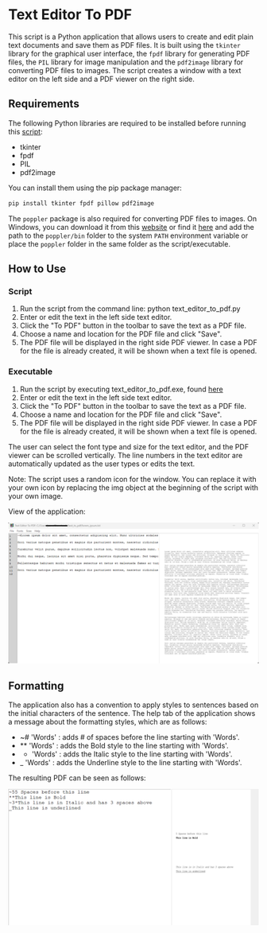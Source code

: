 # Text Editor To PDF

This script is a Python application that allows users to create and edit plain text documents and save them as PDF files. It is built using the `tkinter` library for the graphical user interface, the `fpdf` library for generating PDF files, the `PIL` library for image manipulation and the `pdf2image` library for converting PDF files to images. The script creates a window with a text editor on the left side and a PDF viewer on the right side.

## Requirements

The following Python libraries are required to be installed before running this [script](text_editor_to_pdf.py):

- tkinter
- fpdf
- PIL
- pdf2image

You can install them using the pip package manager:

```python
pip install tkinter fpdf pillow pdf2image
```

The `poppler` package is also required for converting PDF files to images. On Windows, you can download it from this [website](https://blog.alivate.com.au/poppler-windows/) or find it [here](executable/poppler-0.68.0/) and add the path to the `poppler/bin` folder to the system `PATH` environment variable or place the `poppler` folder in the same folder as the script/executable.

## How to Use

### Script

1. Run the script from the command line: python text_editor_to_pdf.py
2. Enter or edit the text in the left side text editor.
3. Click the "To PDF" button in the toolbar to save the text as a PDF file.
4. Choose a name and location for the PDF file and click "Save".
5. The PDF file will be displayed in the right side PDF viewer. In case a PDF for the file is already created, it will be shown when a text file is opened.

### Executable

1. Run the script by executing text_editor_to_pdf.exe, found [here](executable/)
2. Enter or edit the text in the left side text editor.
3. Click the "To PDF" button in the toolbar to save the text as a PDF file.
4. Choose a name and location for the PDF file and click "Save".
5. The PDF file will be displayed in the right side PDF viewer. In case a PDF for the file is already created, it will be shown when a text file is opened.

The user can select the font type and size for the text editor, and the PDF viewer can be scrolled vertically. The line numbers in the text editor are automatically updated as the user types or edits the text.

Note: The script uses a random icon for the window. You can replace it with your own icon by replacing the img object at the beginning of the script with your own image.

View of the application:

![text_to_pdf](img/text_to_pdf.png "text_to_pdf")

## Formatting

The application also has a convention to apply styles to sentences based on the initial characters of the sentence.
The help tab of the application shows a message about the formatting styles, which are as follows:

- ~# 'Words' : adds # of spaces before the line starting with 'Words'.
- ** 'Words' : adds the Bold style to the line starting with 'Words'.
- * 'Words' : adds the Italic style to the line starting with 'Words'.
- _ 'Words' : adds the Underline style to the line starting with 'Words'.

The resulting PDF can be seen as follows:

![formatting](img/formatting.png "formatting")
